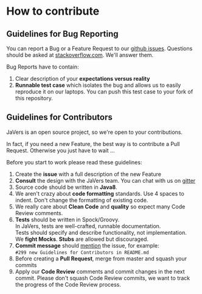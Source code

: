 # How to contribute

## Guidelines for Bug Reporting
You can report a Bug or a Feature Request to our [github issues](http://github.com/javers/javers/issues/).
Questions should be asked at [stackoverflow.com](http://stackoverflow.com/questions/tagged/javers?sort=newest).
We'll answer them.

Bug Reports have to contain:

1. Clear description of your **expectations versus reality**
1. **Runnable test case** which isolates the bug and allows us to easily reproduce it on our laptops.
   You can push this test case to your fork of this repository. 

## Guidelines for Contributors

JaVers is an open source project, so we're open to your contributions.

In fact, if you need a new Feature,
the best way is to contribute a Pull Request. Otherwise you just have to wait  ...

Before you start to work please read these guidelines:

1. Create the **issue** with a full description of the new Feature
1. **Consult** the design with the JaVers team.
   You can chat with us on [gitter](https://gitter.im/javers/javers)
1. Source code should be written in **Java8**.
1. We aren't crazy about **code formatting** standards.
   Use 4 spaces to indent. Don't change the formatting of existing code.
1. We really care about **Clean Code** and **quality** so expect many Code Review comments.
1. **Tests** should be written in Spock/Groovy.<br/>
   In JaVers, tests are well-crafted, runnable documentation.<br/>
   Tests should specify and describe functionality, not implementation. <br/>
   We **fight Mocks**. **Stubs** are allowed but discouraged.
1. **Commit message** should [mention](https://github.com/blog/957-introducing-issue-mentions) the issue,
   for example:<br/>
   `#299 new Guidelines for Contributors in README.md`
1. Before creating a **Pull Request**, merge from master and
   squash your commits
1. Apply our **Code Review** comments and commit changes in the next commit.
Please don't squash Code Review commits, we want to track the progress of the Code Review process.  